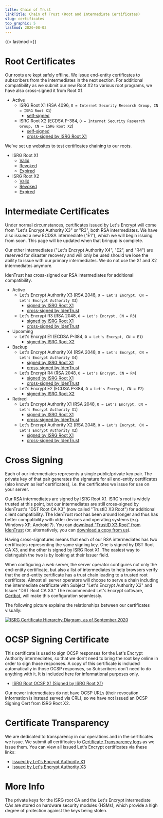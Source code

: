 ```yaml
---
title: Chain of Trust
linkTitle: Chain of Trust (Root and Intermediate Certificates)
slug: certificates
top_graphic: 5
lastmod: 2020-08-02
---
```


{{< lastmod >}}

# Root Certificates

Our roots are kept safely offline. We issue end-entity certificates to subscribers from the intermediates in the next section.
For additional compatibility as we submit our new Root X2 to various root programs, we have also cross-signed it from Root X1.

* Active
  * ISRG Root X1 (RSA 4096, `O = Internet Security Research Group, CN = ISRG Root X1`)
    * [self-signed](/certs/isrgrootx1.pem.txt)
  * ISRG Root X2 (ECDSA P-384, `O = Internet Security Research Group, CN = ISRG Root X2`)
    * [self-signed](/certs/isrg-root-x2.pem.txt)
    * [cross-signed by ISRG Root X1](/certs/isrg-root-x2-cross-signed.pem.txt)

We've set up websites to test certificates chaining to our roots.

* ISRG Root X1
  * [Valid](https://valid-isrgrootx1.letsencrypt.org/)
  * [Revoked](https://revoked-isrgrootx1.letsencrypt.org/)
  * [Expired](https://expired-isrgrootx1.letsencrypt.org/)
* ISRG Root X2
  * [Valid](https://valid-isrgrootx2.letsencrypt.org/)
  * [Revoked](https://revoked-isrgrootx2.letsencrypt.org/)
  * [Expired](https://expired-isrgrootx2.letsencrypt.org/)

# Intermediate Certificates

Under normal circumstances, certificates issued by Let's Encrypt will come from "Let's Encrypt Authority X3" or "R3", both RSA intermediates.
We have also issued a new ECDSA intermediate ("E1"), which we will begin issuing from soon. This page will be updated when that bringup is complete.

Our other intermediates ("Let's Encrypt Authority X4", "E2", and "R4") are reserved for disaster recovery and will only be used should we lose the ability to issue with our primary intermediates.
We do not use the X1 and X2 intermediates anymore.

IdenTrust has cross-signed our RSA intermediates for additional compatibility.

* Active
  * Let's Encrypt Authority X3 (RSA 2048, `O = Let's Encrypt, CN = Let's Encrypt Authority X3`)
    * [signed by ISRG Root X1](/certs/letsencryptauthorityx3.pem.txt)
    * [cross-signed by IdenTrust](/certs/lets-encrypt-x3-cross-signed.pem.txt)
  * Let's Encrypt R3 (RSA 2048, `O = Let's Encrypt, CN = R3`)
    * [signed by ISRG Root X1](/certs/lets-encrypt-r3.pem.txt)
    * [cross-signed by IdenTrust](/certs/lets-encrypt-r3-cross-signed.pem.txt)
* Upcoming
  * Let's Encrypt E1 (ECDSA P-384, `O = Let's Encrypt, CN = E1`)
    * [signed by ISRG Root X2](/certs/lets-encrypt-e1.pem.txt)
* Backup
  * Let's Encrypt Authority X4 (RSA 2048, `O = Let's Encrypt, CN = Let's Encrypt Authority X4`)
    * [signed by ISRG Root X1](/certs/letsencryptauthorityx3.pem.txt)
    * [cross-signed by IdenTrust](/certs/lets-encrypt-x4-cross-signed.pem.txt)
  * Let's Encrypt R4 (RSA 2048, `O = Let's Encrypt, CN = R4`)
    * [signed by ISRG Root X1](/certs/lets-encrypt-r4.pem.txt)
    * [cross-signed by IdenTrust](/certs/lets-encrypt-r4-cross-signed.pem.txt)
  * Let's Encrypt E2 (ECDSA P-384, `O = Let's Encrypt, CN = E2`)
    * [signed by ISRG Root X2](/certs/lets-encrypt-e2.pem.txt)
* Retired
  * Let's Encrypt Authority X1 (RSA 2048, `O = Let's Encrypt, CN = Let's Encrypt Authority X1`)
    * [signed by ISRG Root X1](/certs/letsencryptauthorityx1.pem.txt)
    * [cross-signed by IdenTrust](/certs/lets-encrypt-x1-cross-signed.pem.txt)
  * Let's Encrypt Authority X2 (RSA 2048, `O = Let's Encrypt, CN = Let's Encrypt Authority X2`)
    * [signed by ISRG Root X1](/certs/letsencryptauthorityx2.pem.txt)
    * [cross-signed by IdenTrust](/certs/lets-encrypt-x2-cross-signed.pem.txt)

# Cross Signing

Each of our intermediates represents a single public/private
key pair. The private key of that pair generates the signature for all end-entity
certificates (also known as leaf certificates), i.e. the certificates we issue
for use on your server.

Our RSA intermediates are signed by ISRG Root X1. ISRG's root is widely trusted at this
point, but our intermediates are still cross-signed by IdenTrust's "DST Root CA X3"
(now called "TrustID X3 Root") for additional client compatibility. The IdenTrust
root has been around longer and thus has better compatibility with older devices
and operating systems (e.g. Windows XP, Android 7). You can [download "TrustID X3 Root" from
IdenTrust](https://www.identrust.com/support/downloads) (or, alternatively,
you can [download a copy from us](/certs/trustid-x3-root.pem.txt)).

Having cross-signatures means that each of our RSA intermediates has two
certificates representing the same signing key. One is signed by DST Root
CA X3, and the other is signed by ISRG Root X1. The easiest way to distinguish
the two is by looking at their Issuer field.

When configuring a web server, the server operator configures not only the
end-entity certificate, but also a list of intermediates to help browsers verify
that the end-entity certificate has a trust chain leading to a trusted root
certificate. Almost all server operators will choose to serve a chain including
the intermediate certificate with Subject "Let's Encrypt Authority X3" and
Issuer "DST Root CA X3." The recommended Let's Encrypt software,
[Certbot](https://certbot.org), will make this configuration seamlessly.

The following picture explains the relationships between our certificates
visually:

[![ISRG Certificate Hierarchy Diagram, as of September 2020](/certs/isrg-hierarchy-2020.png)](/certs/isrg-hierarchy-2020.png)

# OCSP Signing Certificate

This certificate is used to sign OCSP responses for the Let's Encrypt Authority
intermediates, so that we don't need to bring the root key online in order to
sign those responses. A copy of this certificate is included automatically in
those OCSP responses, so Subscribers don't need to do anything with it. It is
included here for informational purposes only.

* [ISRG Root OCSP X1 (Signed by ISRG Root X1)](/certs/isrg-root-ocsp-x1.pem.txt)

Our newer intermediates do not have OCSP URLs (their revocation information is 
instead served via CRL), so we have not issued an OCSP Signing Cert from ISRG Root X2.

# Certificate Transparency

We are dedicated to transparency in our operations and in the certificates we
issue. We submit all certificates to [Certificate Transparency
logs](https://www.certificate-transparency.org/) as we issue them. You can view all
issued Let's Encrypt certificates via these links:

* [Issued by Let's Encrypt Authority X1](https://crt.sh/?Identity=%25&iCAID=7395)
* [Issued by Let's Encrypt Authority X3](https://crt.sh/?Identity=%25&iCAID=16418)

# More Info

The private keys for the ISRG root CA and the Let's Encrypt intermediate CAs are stored on hardware security modules (HSMs), which provide a high degree of protection against the keys being stolen.
